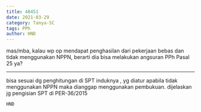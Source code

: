 ```yaml
---
title: 48451
date: 2021-03-29
category: Tanya-SC
tags: PPh
author: HND
---
```


mas/mba, kalau wp op mendapat penghasilan dari pekerjaan bebas dan tidak menggunakan NPPN, berarti dia bisa melakukan angsuran PPh Pasal 25 ya?

---

bisa sesuai dg penghitungan di SPT induknya , yg diatur apabila tidak menggunakan NPPN maka dianggap menggunakan pembukuan. dijelaskan jg pengisian SPT di PER-36/2015

`HND`
